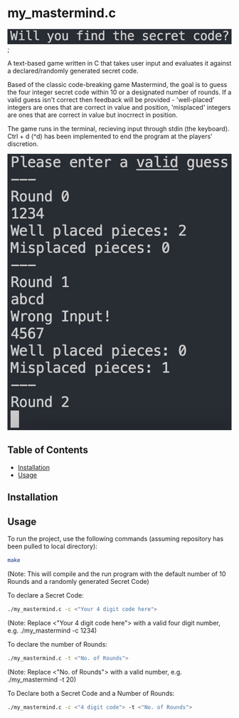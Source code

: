 # my_mastermind.c

![Alt Text - "Will you find the secret code?" The opening line of the game](./screenshots/Screenshot_1.png);

A text-based game written in C that takes user input and evaluates it against a declared/randomly generated secret code. 

Based of the classic code-breaking game Mastermind, the goal is to guess the four integer secret code within 10 or a designated number of rounds. If a valid guess isn't correct then feedback will be provided - 'well-placed' integers are ones that are correct in value and position, 'misplaced' integers are ones that are correct in value but inocrrect in position.

The game runs in the terminal, recieving input through stdin (the keyboard). Ctrl + d (^d) has been implemented to end the program at the players' discretion. 

![Alt Text - A screenshot of the game running, specifically the text prompts in the terminal](./screenshots/Screenshot_2.png)

## Table of Contents
- [Installation](#installation)
- [Usage](#usage)

## Installation

## Usage

To run the project, use the following commands (assuming repository has been pulled to local directory):

```bash
make
```
(Note: This will compile and the run program with the default number of 10 Rounds and a randomly generated Secret Code)

To declare a Secret Code:

```bash
./my_mastermind.c -c <"Your 4 digit code here">
```
(Note: Replace <"Your 4 digit code here"> with a valid four digit number, e.g. ./my_mastermind -c 1234)

To declare the number of Rounds:

```bash
./my_mastermind.c -t <"No. of Rounds">
```

(Note: Replace <"No. of Rounds"> with a valid number, e.g. ./my_mastermind -t 20)

To Declare both a Secret Code and a Number of Rounds:

```bash
./my_mastermind.c -c <"4 digit code"> -t <"No. of Rounds">
```